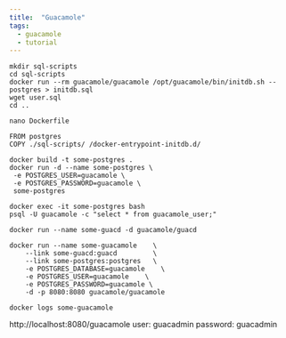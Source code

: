 ```yaml
---
title:  "Guacamole"
tags:
  - guacamole
  - tutorial
---
```


```shell
mkdir sql-scripts
cd sql-scripts
docker run --rm guacamole/guacamole /opt/guacamole/bin/initdb.sh --postgres > initdb.sql
wget user.sql
cd ..
```

```shell
nano Dockerfile
```
```shell
FROM postgres
COPY ./sql-scripts/ /docker-entrypoint-initdb.d/
```

```shell
docker build -t some-postgres .
docker run -d --name some-postgres \
 -e POSTGRES_USER=guacamole \
 -e POSTGRES_PASSWORD=guacamole \
 some-postgres
```

```shell
docker exec -it some-postgres bash
psql -U guacamole -c "select * from guacamole_user;"
```

```shell
docker run --name some-guacd -d guacamole/guacd

docker run --name some-guacamole    \
    --link some-guacd:guacd         \
    --link some-postgres:postgres   \
    -e POSTGRES_DATABASE=guacamole    \
    -e POSTGRES_USER=guacamole    \
    -e POSTGRES_PASSWORD=guacamole \
    -d -p 8080:8080 guacamole/guacamole

docker logs some-guacamole
```

http://localhost:8080/guacamole
user: guacadmin
password: guacadmin
